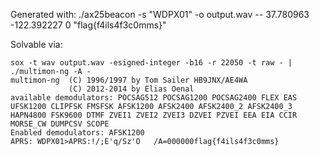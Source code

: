 
Generated with:
./ax25beacon -s "WDPX01" -o output.wav -- 37.780963 -122.392227 0 "flag{f4ils4f3c0mms}"

Solvable via:
```
sox -t wav output.wav -esigned-integer -b16 -r 22050 -t raw - | ./multimon-ng -A -
multimon-ng  (C) 1996/1997 by Tom Sailer HB9JNX/AE4WA
             (C) 2012-2014 by Elias Oenal
available demodulators: POCSAG512 POCSAG1200 POCSAG2400 FLEX EAS UFSK1200 CLIPFSK FMSFSK AFSK1200 AFSK2400 AFSK2400_2 AFSK2400_3 HAPN4800 FSK9600 DTMF ZVEI1 ZVEI2 ZVEI3 DZVEI PZVEI EEA EIA CCIR MORSE_CW DUMPCSV SCOPE
Enabled demodulators: AFSK1200
APRS: WDPX01>APRS:!/;E'q/Sz'O   /A=000000flag{f4ils4f3c0mms}
```
